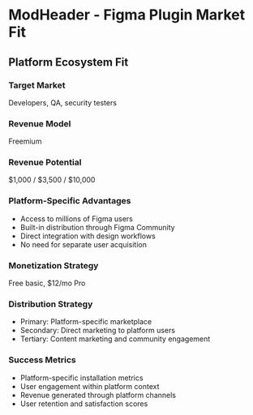 # ModHeader - Figma Plugin Market Fit

## Platform Ecosystem Fit

### Target Market
Developers, QA, security testers

### Revenue Model
Freemium

### Revenue Potential
$1,000 / $3,500 / $10,000

### Platform-Specific Advantages
- Access to millions of Figma users
- Built-in distribution through Figma Community
- Direct integration with design workflows
- No need for separate user acquisition

### Monetization Strategy
Free basic, $12/mo Pro

### Distribution Strategy
- Primary: Platform-specific marketplace
- Secondary: Direct marketing to platform users
- Tertiary: Content marketing and community engagement

### Success Metrics
- Platform-specific installation metrics
- User engagement within platform context
- Revenue generated through platform channels
- User retention and satisfaction scores

